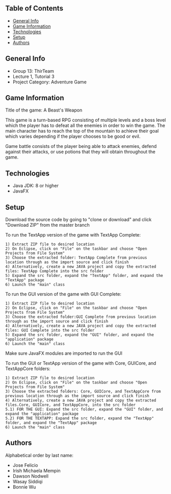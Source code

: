 ## Table of Contents
* [General Info](#general-info)
* [Game Information](#game-inforamation)
* [Technologies](#technologies)
* [Setup](#setup)
* [Authors](#authors)

## General Info
* Group 13: ThirTeam
* Lecture 1, Tutorial 3
* Project Category: Adventure Game

## Game Information
Title of the game: A Beast's Weapon

This game is a turn-based RPG consisting of multiple levels and a boss level which the player has
to defeat all the enemies in order to win the game. The main character has to reach the top of the mountain to achieve their goal
which varies depending if the player chooses to be good or evil.

Game battle consists of the player being able to attack enemies, defend against their 
attacks, or use potions that they will obtain throughout the game.

## Technologies
* Java JDK: 8 or higher
* JavaFX

## Setup
Download the source code by going to "clone or download" and click "Download ZIP" from the master branch

To run the TextApp version of the game with TextApp Complete:

```
1) Extract ZIP file to desired location
2) On Eclipse, click on "File" on the taskbar and choose "Open Projects from File System"
3) Choose the extracted folder: TextApp Complete from previous location through as the import source and click finish
4) Alternatively, create a new JAVA project and copy the extracted files: TextApp Complete into the src folder
5) Expand the src folder, expand the "TextApp" folder, and expand the "TextApp" package
6) Launch the "main" class
```

To run the GUI version of the game with GUI Complete:
```
1) Extract ZIP file to desired location
2) On Eclipse, click on "File" on the taskbar and choose "Open Projects from File System"
3) Choose the extracted folder:GUI Complete from previous location through as the import source and click finish
4) Alternatively, create a new JAVA project and copy the extracted files: GUI Complete into the src folder
5) Expand the src folder, expand the "GUI" folder, and expand the "application" package
6) Launch the "main" class
```

Make sure JavaFX modules are imported to run the GUI

To run the GUI or TextApp version of the game with Core, GUICore, and TextAppCore folders:
```
1) Extract ZIP file to desired location
2) On Eclipse, click on "File" on the taskbar and choose "Open Projects from File System"
3) Choose the extracted folders: Core, GUICore, and TextAppCore from previous location through as the import source and click finish
4) Alternatively, create a new JAVA project and copy the extracted files.Core, GUICore, and TextAppCore, into the src folder
5.1) FOR THE GUI: Expand the src folder, expand the "GUI" folder, and expand the "application" package
5.2) FOR THE TEXTAPP: Expand the src folder, expand the "TextApp" folder, and expand the "TextApp" package
6) Launch the "main" class
```

## Authors
Alphabetical order by last name:
* Jose Felicio
* Irish Michaela Mempin
* Dawson Nodwell
* Wasay Siddiqi
* Bonnie Wu

